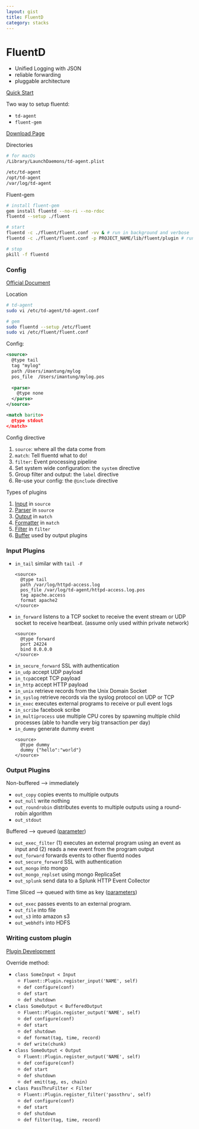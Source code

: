 ```yaml
---
layout: gist
title: FluentD
category: stacks
---
```


# FluentD

- Unified Logging with JSON
- reliable forwarding
- pluggable architecture

[Quick Start](https://docs.fluentd.org/v1.0/articles/quickstart)

Two way to setup fluentd:
- `td-agent`
- `fluent-gem`

[Download Page](https://www.fluentd.org/download)


Directories
```bash
# for macOs
/Library/LaunchDaemons/td-agent.plist

/etc/td-agent
/opt/td-agent
/var/log/td-agent
```

Fluent-gem
```bash
# install fluent-gem
gem install fluentd --no-ri --no-rdoc
fluentd --setup ./fluent

# start
fluentd -c ./fluent/fluent.conf -vv & # run in background and verbose
fluentd -c ./fluent/fluent.conf -p PROJECT_NAME/lib/fluent/plugin # run using PROJECT_NAME plugins

# stop
pkill -f fluentd
```

### Config

[Official Document](https://docs.fluentd.org/v1.0/articles/config-file#(1)-%E2%80%9Csource%E2%80%9D:-where-all-the-data-come-from)

Location 
```bash
# td-agent
sudo vi /etc/td-agent/td-agent.conf

# gem
sudo fluentd --setup /etc/fluent
sudo vi /etc/fluent/fluent.conf
```

Config: 
```xml
<source>
  @type tail
  tag "mylog"
  path /Users/imantung/mylog
  pos_file  /Users/imantung/mylog.pos
  
  <parse>
    @type none
  </parse>
</source>

<match barito>
  @type stdout
</match>
```

Config directive
1. `source`: where all the data come from
2. `match`: Tell fluentd what to do!
3. `filter`: Event processing pipeline
4. Set system wide configuration: the `system` directive
5. Group filter and output: the `label` directive
6. Re-use your config: the `@include` directive

Types of plugins
1. [Input](https://docs.fluentd.org/v0.12/articles/input-plugin-overview) in `source`
2. [Parser](https://docs.fluentd.org/v0.12/articles/parser-plugin-overview) in `source`
3. [Output](https://docs.fluentd.org/v0.12/articles/output-plugin-overview) in `match`
4. [Formatter](https://docs.fluentd.org/v0.12/articles/formatter-plugin-overview) in `match`
5. [Filter](https://docs.fluentd.org/v0.12/articles/filter-plugin-overview) in `filter`
6. [Buffer](https://docs.fluentd.org/v0.12/articles/buffer-plugin-overview) used by output plugins

### Input Plugins

- `in_tail` similar with `tail -F`
  ```
  <source>
    @type tail
    path /var/log/httpd-access.log
    pos_file /var/log/td-agent/httpd-access.log.pos
    tag apache.access
    format apache2
  </source>
  ```
- `in_forward`  listens to a TCP socket to receive the event stream or UDP socket to receive heartbeat. (assume only used within private network)
  ```
  <source>
    @type forward
    port 24224
    bind 0.0.0.0
  </source>
  ```
- `in_secure_forward` SSL with authentication
- `in_udp` accept UDP payload
- `in_tcp`accept TCP payload
- `in_http` accept HTTP payload
- `in_unix` retrieve records from the Unix Domain Socket
- `in_syslog` retrieve records via the syslog protocol on UDP or TCP
- `in_exec` executes external programs to receive or pull event logs
- `in_scribe` facebook scribe
- `in_multiprocess` use multiple CPU cores by spawning multiple child processes (able to handle very big transaction per day)
- `in_dummy` generate dummy event
  ```
  <source>
    @type dummy
    dummy {"hello":"world"}
  </source>
  ```
  
### Output Plugins

Non-buffered --> immediately
- `out_copy` copies events to multiple outputs
- `out_null` write nothing
- `out_roundrobin` distributes events to multiple outputs using a round-robin algorithm
- `out_stdout`

Buffered --> queued ([parameter](https://docs.fluentd.org/v0.12/articles/output-plugin-overview#buffered-output-parameters))
- `out_exec_filter` (1) executes an external program using an event as input and (2) reads a new event from the program output
- `out_forward` forwards events to other fluentd nodes
- `out_secure_forward` SSL with authentication
- `out_mongo` into mongo
- `out_mongo_replset` using mongo ReplicaSet
- `out_splunk` send data to a Splunk HTTP Event Collector 

Time Sliced --> queued with time as key ([parameters](https://docs.fluentd.org/v0.12/articles/output-plugin-overview#time-sliced-output-parameters))
- `out_exec` passes events to an external program.
- `out_file` into file
- `out_s3` into amazon s3
- `out_webhdfs` into HDFS


### Writing custom plugin

[Plugin Development](https://docs.fluentd.org/v0.12/articles/plugin-development)

Override method:
- `class SomeInput < Input`
    - `Fluent::Plugin.register_input('NAME', self)`
    - `def configure(conf)`
    - `def start`
    - `def shutdown`
- `class SomeOutput < BufferedOutput`
    - `Fluent::Plugin.register_output('NAME', self)`
    - `def configure(conf)`
    - `def start`
    - `def shutdown`
    - `def format(tag, time, record)`
    - `def write(chunk)`
- `class SomeOutput < Output`
    - `Fluent::Plugin.register_output('NAME', self)`
    - `def configure(conf)`
    - `def start`
    - `def shutdown`
    - `def emit(tag, es, chain)`
- `class PassThruFilter < Filter`
    - `Fluent::Plugin.register_filter('passthru', self)`
    - `def configure(conf)`
    - `def start`
    - `def shutdown`
    - `def filter(tag, time, record)`
